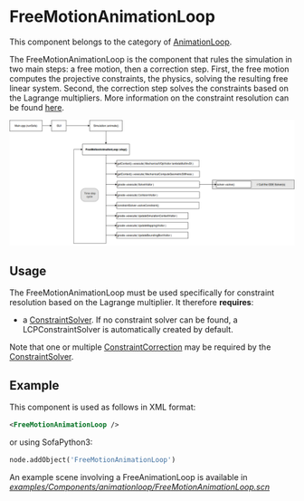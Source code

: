 FreeMotionAnimationLoop
=======================

This component belongs to the category of [AnimationLoop](https://www.sofa-framework.org/community/doc/main-principles/animation-loop/).

The FreeMotionAnimationLoop is the component that rules the simulation in two main steps: a free motion, then a correction step. First, the free motion computes the projective constraints, the physics, solving the resulting free linear system. Second, the correction step solves the constraints based on the Lagrange multipliers. More information on the constraint resolution can be found [here](https://www.sofa-framework.org/community/doc/main-principles/constraints/lagrange-constraint/).

<a href="https://github.com/sofa-framework/doc/blob/master/images/animationloop/FreeMotionAnimationLoop.png?raw=true"><img src="https://github.com/sofa-framework/doc/blob/master/images/animationloop/FreeMotionAnimationLoop.png?raw=true" title="Flow diagram for a FreeMotionAnimationLoop"/></a>

Usage
-----

The FreeMotionAnimationLoop must be used specifically for constraint resolution based on the Lagrange multiplier. It therefore **requires**:

- a [ConstraintSolver](https://www.sofa-framework.org/community/doc/main-principles/constraints/lagrange-constraint/#constraintsolver-in-sofa). If no constraint solver can be found, a LCPConstraintSolver is automatically created by default.

Note that one or multiple [ConstraintCorrection](https://www.sofa-framework.org/community/doc/main-principles/constraints/lagrange-constraint/#constraintcorrection) may be required by the [ConstraintSolver](https://www.sofa-framework.org/community/doc/main-principles/constraints/lagrange-constraint/#constraintsolver-in-sofa).


Example
-------

This component is used as follows in XML format:

``` xml
<FreeMotionAnimationLoop />
```

or using SofaPython3:

``` python
node.addObject('FreeMotionAnimationLoop')
```

An example scene involving a FreeAnimationLoop is available in [*examples/Components/animationloop/FreeMotionAnimationLoop.scn*](https://github.com/sofa-framework/sofa/blob/master/examples/Components/animationloop/FreeMotionAnimationLoop.scn)
